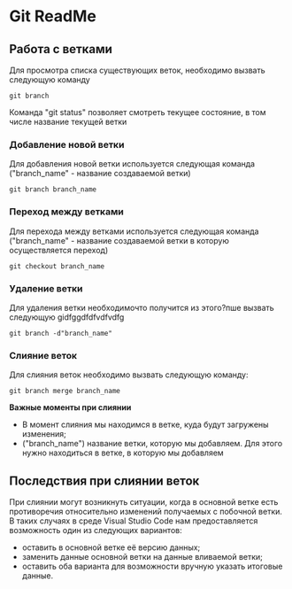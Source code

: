 # Git ReadMe

## Работа с ветками

Для просмотра списка существующих веток, необходимо вызвать следующую команду

    git branch

Команда "git status" позволяет смотреть текущее состояние, в том числе название текущей ветки

### Добавление новой ветки

Для добавления новой ветки используется следующая команда ("branch_name" - название создаваемой ветки)

    git branch branch_name

### Переход между ветками

Для перехода между ветками используется следующая команда ("branch_name" - название создаваемой ветки в которую осуществляется переход)

    git checkout branch_name

### Удаление ветки

Для удаления ветки необходимочто получится из этого?пше вызвать следующую gidfggdfdfvdfvdfg

    git branch -d"branch_name"

### Слияние веток

Для слияния веток необходимо вызвать следующую команду:

    git branch merge branch_name

**Важные моменты при слиянии**

- В момент слияния мы находимся в ветке, куда будут загружены изменения;
- ("branch_name") название ветки, которую мы добавляем. Для этого нужно находиться в ветке, в которую мы добавляем

## Последствия при слиянии веток

При слиянии могут возникнуть ситуации, когда в основной ветке есть противоречия относительно изменений получаемых с побочной ветки. В таких случаях в среде Visual Studio Code нам предоставляется возможность один из следующих вариантов:

- оставить в основной ветке её версию данных;
- заменить данные основной ветки на данные вливаемой ветки;
- оставить оба варианта для возможности вручную указать итоговые данные.
